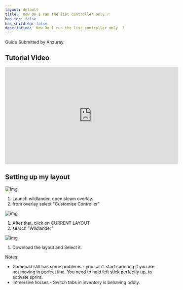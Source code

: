 ```yaml
---
layout: default
title:  How Do I run the list controller only ?
has_toc: false
has_children: false
description:  How Do I run the list controller only  ?
---
```


Guide Submitted by Anzuray.

## Tutorial Video

<iframe class="yt-embed" width="560" height="315" src="https://www.youtube.com/embed/n_1z9OG_6mw" title="YouTube video player" frameborder="0" allow="accelerometer; autoplay; clipboard-write; encrypted-media; gyroscope; picture-in-picture; web-share" allowfullscreen></iframe>

## Setting up my layout

![img](https://cdn.discordapp.com/attachments/930798440840065044/1075087359693029446/Layout_xbox360.png)

1. Launch wildlander, open steam overlay.
1. from overlay select "Customise Controller"

![img](https://media.discordapp.net/attachments/930798440840065044/1075087386494648390/Where_is_controller_settings.png)

1. After that, click on CURRENT LAYOUT
1. search "Wildlander"

![img](https://media.discordapp.net/attachments/930798440840065044/1075087524562747494/Search.png?width=1041&height=676)
1. Download the layout and Select it.

Notes:
* Gamepad still has some problems - you can't start sprinting if you are not moving in perfect line. You need to hold left stick perfectly up, to activate sprint.
* Immersive horses - Switch tabs in inventory is behaving oddly.